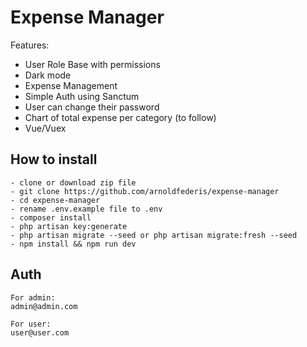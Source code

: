 # Expense Manager

Features:

- User Role Base with permissions
- Dark mode
- Expense Management
- Simple Auth using Sanctum
- User can change their password
- Chart of total expense per category (to follow)
- Vue/Vuex

## How to install

```
- clone or download zip file
- git clone https://github.com/arnoldfederis/expense-manager
- cd expense-manager
- rename .env.example file to .env
- composer install
- php artisan key:generate
- php artisan migrate --seed or php artisan migrate:fresh --seed
- npm install && npm run dev
```

## Auth
```
For admin:
admin@admin.com

For user:
user@user.com

```
